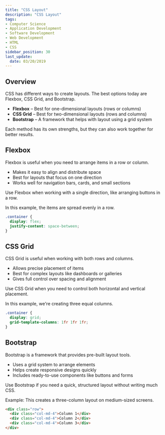 ```yaml
---
title: "CSS Layout"
description: "CSS Layout"
tags: 
- Computer Science
- Application Development
- Software Development
- Web Development
- HTML
- CSS
sidebar_position: 30
last_update:
  date: 03/20/2019
---
```


## Overview

CSS has different ways to create layouts. The best options today are Flexbox, CSS Grid, and Bootstrap.  

- **Flexbox** – Best for one-dimensional layouts (rows or columns)  
- **CSS Grid** – Best for two-dimensional layouts (rows and columns)  
- **Bootstrap** – A framework that helps with layout using a grid system  

Each method has its own strengths, but they can also work together for better results. 

## Flexbox  

Flexbox is useful when you need to arrange items in a row or column.  

- Makes it easy to align and distribute space  
- Best for layouts that focus on one direction  
- Works well for navigation bars, cards, and small sections  

Use Flexbox when working with a single direction, like arranging buttons in a row.  

In this example, the items are spread evenly in a row.

```css
.container {
  display: flex;
  justify-content: space-between;
}
```


## CSS Grid  

CSS Grid is useful when working with both rows and columns.  

- Allows precise placement of items  
- Best for complex layouts like dashboards or galleries  
- Gives full control over spacing and alignment  

Use CSS Grid when you need to control both horizontal and vertical placement.  

In this example, we're creating three equal columns.  

```css
.container {
  display: grid;
  grid-template-columns: 1fr 1fr 1fr;
}
```

## Bootstrap  

Bootstrap is a framework that provides pre-built layout tools.  

- Uses a grid system to arrange elements  
- Helps create responsive designs quickly  
- Includes ready-to-use components like buttons and forms  

Use Bootstrap if you need a quick, structured layout without writing much CSS.  

Example: This creates a three-column layout on medium-sized screens. 

```html
<div class="row">
  <div class="col-md-4">Column 1</div>
  <div class="col-md-4">Column 2</div>
  <div class="col-md-4">Column 3</div>
</div>
```


